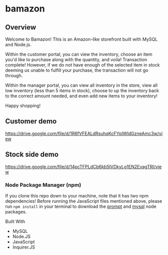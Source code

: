 # bamazon

## Overview
Welcome to Bamazon! This is an Amazon-like storefront built with MySQL and Node.js. 

Within the customer portal, you can view the inventory, choose an item you'd like to purchase
along with the quantity, and voila! Transaction complete! However, if we do not have enough 
of the selected item in stock deeming us unable to fulfill your purchase, the transaction 
will not go through.

Within the manager portal, you can view all inventory in the store, view all low
inventory (less than 5 items in stock), choose to up the inventory back to the correct amount
needed, and even add new items to your inventory! 

Happy shopping!

## Customer demo 

https://drive.google.com/file/d/1R6fVFEALdRsuhqKcFYplWldGzneAmc3w/view


## Stock side demo

https://drive.google.com/file/d/14pcTFPLdCb6kb5IVDkyLg1EN2EvagTRI/view


### Node Package Manager (npm)
If you clone this repo down to your machine, note that it has two npm dependencies!
Before running the JavaScript files mentioned above, please run `npm install` in your terminal to download the [prompt](https://www.npmjs.com/package/prompt) and [mysql](https://www.npmjs.com/package/mysql) node packages.

Built With

* MySQL
* Node.JS
* JavaScript
* Inquirer.JS
